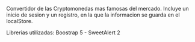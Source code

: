 Convertidor de las Cryptomonedas mas famosas del mercado.
Incluye un inicio de sesion y un registro, en la que la informacion se guarda en el localStore.

Librerias utilizadas: Boostrap 5 - SweetAlert 2